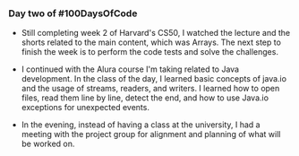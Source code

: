 ### Day two of #100DaysOfCode

- Still completing week 2 of Harvard's CS50, I watched the lecture and the shorts related to the main content, which was Arrays. The next step to finish the week is to perform the code tests and solve the challenges.

- I continued with the Alura course I'm taking related to Java development. In the class of the day, I learned basic concepts of java.io and the usage of streams, readers, and writers. I learned how to open files, read them line by line, detect the end, and how to use Java.io exceptions for unexpected events.

- In the evening, instead of having a class at the university, I had a meeting with the project group for alignment and planning of what will be worked on.
